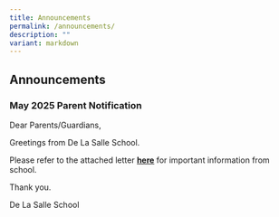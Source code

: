 ```yaml
---
title: Announcements
permalink: /announcements/
description: ""
variant: markdown
---
```

## Announcements


### May 2025 Parent Notification 

Dear Parents/Guardians,
  
Greetings from De La Salle School. 

Please refer to the attached letter [**here**](/files/2025/2_May_2025_PN_updated.pdf) for important information from school.&nbsp;

Thank you.
  
De La Salle School